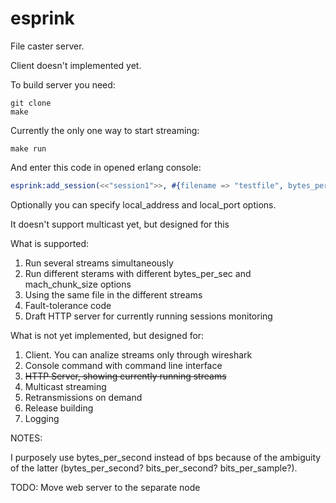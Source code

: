 # esprink
File caster server.

Client doesn't implemented yet.

To build server you need:
```
git clone
make
```
Currently the only one way to start streaming:
```
make run
```
And enter this code in opened erlang console:

```erlang
esprink:add_session(<<"session1">>, #{filename => "testfile", bytes_per_sec => 1024, max_chunk_size => 512, local_port => 9999, remote_port => 1111, remote_address => "192.168.23.46"}).
```

Optionally you can specify local_address and local_port options.

It doesn't support multicast yet, but designed for this

What is supported:

1. Run several streams simultaneously
1. Run different sterams with different bytes_per_sec and mach_chunk_size options
1. Using the same file in the different streams
1. Fault-tolerance code
1. Draft HTTP server for currently running sessions monitoring

What is not yet implemented, but designed for:

1. Client. You can analize streams only through wireshark
1. Console command with command line interface
1. ~~HTTP Server, showing currently running streams~~
1. Multicast streaming
1. Retransmissions on demand
1. Release building
1. Logging

NOTES:

I purposely use bytes_per_second instead of bps because of the ambiguity of the latter (bytes_per_second? bits_per_second? bits_per_sample?).

TODO: Move web server to the separate node
